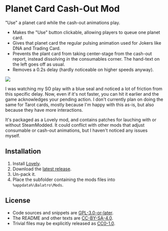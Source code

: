 [//]: # (
SPDX-FileCopyrightText: 2024 antlers <antlers@illucid.net>
SPDX-License-Identifier: CC-BY-SA-4.0
)

# Planet Card Cash-Out Mod

"Use" a planet card while the cash-out animations play.

- Makes the "Use" button clickable, allowing players to queue one planet card.
- Gives that planet card the regular pulsing animation used for Jokers like DNA
  and Trading Card.
- Prevents the plant card from taking center-stage from the cash-out report,
  instead dissolving *in* the consumables corner. The hand-text on the left
  goes off as usual.
- Removes a 0.2s delay (hardly noticeable on higher speeds anyway).

![](demo.gif)

I was watching my SO play with a blue seal and noticed a lot of friction from
this specific delay. Now, even if it's not faster, you can hit it earlier and
the game acknowledges your pending action. I don't currently plan on doing the
same for Tarot cards, mostly because I'm happy with this as-is, but also
because they have more interactions.

It's packaged as a Lovely mod, and contains patches for lauching with or
without SteamModded. It could conflict with other mods that adjust consumable
or cash-out animations, but I haven't noticed any issues myself.

## Installation

1. Install [Lovely](https://github.com/ethangreen-dev/lovely-injector).
2. Download the [latest release](https://github.com/anter5/balatro-planet-card-cash-out-mod/releases).
3. Un-pack it.
4. Place the subfolder containing the mods files into `%appdata%\Balatro\Mods`.

## License

- Code sources and snippets are
[GPL-3.0-or-later](https://www.gnu.org/licenses/gpl-3.0.html).  
- The README and other texts are
[CC-BY-SA-4.0](https://creativecommons.org/licenses/by-sa/4.0/).  
- Trivial files may be explicitly released as
[CC0-1.0](https://creativecommons.org/publicdomain/zero/1.0/legalcode).
